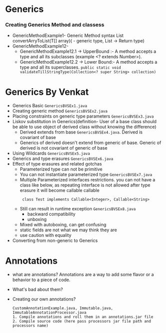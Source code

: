 # Generics

### Creating Generics Method and classess
- GenericMethodExample1- Generic Method syntax <T> List<T> convertArryToList(T[] array)(<T> - generic type, List<T> -> Return type)
- GenericMethodExample12- 
  - GenericMethodExample12.1 -> UpperBound :- A method accepts a type and all its subclasses (example <? extends Number>).
  - GenericMethodExample12.2 -> Lower Bound:- A method accepts a type and all its superclasses. ```public static void validateTillStringType(Collection<? super String> collection) ```


# Generics By Venkat
- Generics Basic ```GenericsBVSEx1.java```
- Creating generic method ```GenericsBVSEx2.java```
- Placing constraints on generic type parameters ```GenericsBVSEx3.java```
- Liskov substitution in Generics(definition- User of a base class should be able to use object of derived class without knowing the difference) 
  - Derived extends from base ```GenericsBVSEx4.java```. Derived is covariant of base
  - Generics of derived doesn't extend from generic of base. Generic of derived is not covariant of generic of base
- Using Wildcards ```GenericsBVSEx5.java```
- Generics and type erasures ```GenericsBVSEx6.java```
- Effect of type erasures and related gotchas
  - Parameterized type can not be primitive
  - You can not instantiate parameterized type ```GenericsBVSEx7.java```
  - Multiple Parameterized interfaces restrictions. you can not have a class like below, as repeating interface is not allowed after type erasure it will become callable callable
    ```
     class Test implements Callable<Integer>, Callable<String>
    ```
  - Still can result in runtime exception ```GenericsBVSEx8.java```
    - backward compatibility 
    - unboxing
  - Mixed with autoboxing, can get confusing
  - static fields are not what we may think they are
  - use caution with equality
- Converting from non-generic to Generics

# Annotations

- what are annotations? Annotations are a way to add some flavor or a behavior to a piece of code.
- What's bad about them? 
- Creating our own annotations?

  ```
  CustomAnnotationExample.java, Immutable.java, ImmutableAnnotationProcessor.java
  1. Compile annotations and roll them in an annotations.jar file
  2. Compile source code (here pass processors jar file path and processors name)
 ```



